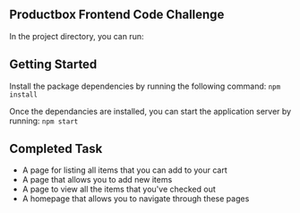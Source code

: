 
## Productbox Frontend Code Challenge

In the project directory, you can run:

## Getting Started

Install the package dependencies by running the following command: `npm install`

Once the dependancies are installed, you can start the application server by running: `npm start`

## Completed Task

* A page for listing all items that you can add to your cart
* A page that allows you to add new items
* A page to view all the items that you've checked out
* A homepage that allows you to navigate through these pages